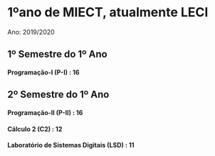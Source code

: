 # 1ºano de MIECT, atualmente LECI
Ano: 2019/2020

## 1º Semestre do 1º Ano 
#### Programação-I (P-I) : 16

## 2º Semestre do 1º Ano
#### Programação-II (P-II) : 16
#### Cálculo 2 (C2) : 12
#### Laboratório de Sistemas Digitais (LSD) : 11

